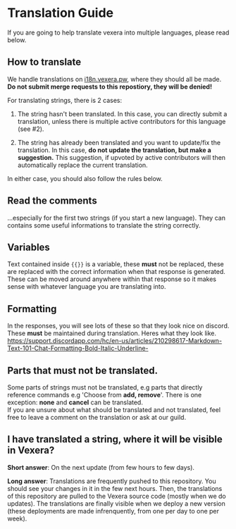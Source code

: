 # Translation Guide
If you are going to help translate vexera into multiple languages, please read below.

## How to translate
We handle translations on [i18n.vexera.pw](https://i18n.vexera.pw/projects/vexera/bot/), where they should all be made. **Do not submit merge requests to this repostiory, they will be denied!**

For translating strings, there is 2 cases:
 1. The string hasn't been translated. In this case, you can directly submit a translation, unless there is multiple active contributors for this language (see #2).
 
 2. The string has already been translated and you want to update/fix the translation. In this case, **do not update the translation, but make a suggestion.** This suggestion, if upvoted by active contributors will then automatically replace the current translation.
 
In either case, you should also follow the rules below.

## Read the comments
...especially for the first two strings (if you start a new language).
They can contains some useful informations to translate the string correctly.
 
## Variables
Text contained inside `{{}}` is a variable, these **must** not be replaced, these are replaced with the correct information when that response is generated. These can be moved around anywhere within that response so it makes sense with whatever language you are translating into.

## Formatting
In the responses, you will see lots of these so that they look nice on discord. These **must** be maintained during translation. Heres what they look like. https://support.discordapp.com/hc/en-us/articles/210298617-Markdown-Text-101-Chat-Formatting-Bold-Italic-Underline-


## Parts that must not be translated.
Some parts of strings must not be translated, e.g parts that directly reference commands e.g 'Choose from **add, remove**'.
There is one exception: **none** and **cancel** can be translated.  
If you are unsure about what should be translated and not translated, feel free to leave a comment on the translation or ask at our guild.

## I have translated a string, where it will be visible in Vexera?
**Short answer**: On the next update (from few hours to few days).

**Long answer**: Translations are frequently pushed to this repository. You should see your changes in it in the few next hours. Then, the translations of this repository are pulled to the Vexera source code (mostly when we do updates). The translations are finally visible when we deploy a new version (these deployments are made infrenquently, from one per day to one per week).

